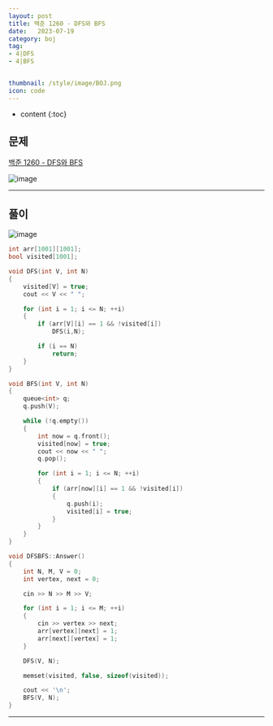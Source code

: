 ```yaml
---
layout: post
title: 백준 1260 - DFS와 BFS
date:   2023-07-19
category: boj
tag:
- 4|DFS
- 4|BFS


thumbnail: /style/image/BOJ.png
icon: code
---
```


* content
{:toc}

##  문제

[백준 1260 - DFS와 BFS](https://www.acmicpc.net/problem/1260)  

![image](https://github.com/ssonsonya/ssonsonya.github.io/assets/116151781/e3b0760a-a178-4f5f-84f2-1419247afb3c)
  
***
  
##  풀이

![image](https://github.com/ssonsonya/ssonsonya.github.io/assets/116151781/07c2d9ac-01f9-4b52-b904-03496b7a9bdc)

```cpp
int arr[1001][1001];
bool visited[1001];

void DFS(int V, int N)
{
	visited[V] = true;
	cout << V << " ";

	for (int i = 1; i <= N; ++i)
	{
		if (arr[V][i] == 1 && !visited[i])
			DFS(i,N);

		if (i == N)
			return;
	}
}

void BFS(int V, int N)
{
	queue<int> q;
	q.push(V);

	while (!q.empty())
	{
		int now = q.front();
		visited[now] = true;
		cout << now << " ";
		q.pop();

		for (int i = 1; i <= N; ++i)
		{
			if (arr[now][i] == 1 && !visited[i])
			{
				q.push(i);
				visited[i] = true;
			}
		}
	}
}

void DFSBFS::Answer()
{
	int N, M, V = 0;
	int vertex, next = 0;

	cin >> N >> M >> V;

	for (int i = 1; i <= M; ++i)
	{
		cin >> vertex >> next;
		arr[vertex][next] = 1;
		arr[next][vertex] = 1;
	}

	DFS(V, N);

	memset(visited, false, sizeof(visited));

	cout << '\n';
	BFS(V, N);
}
```
  
***